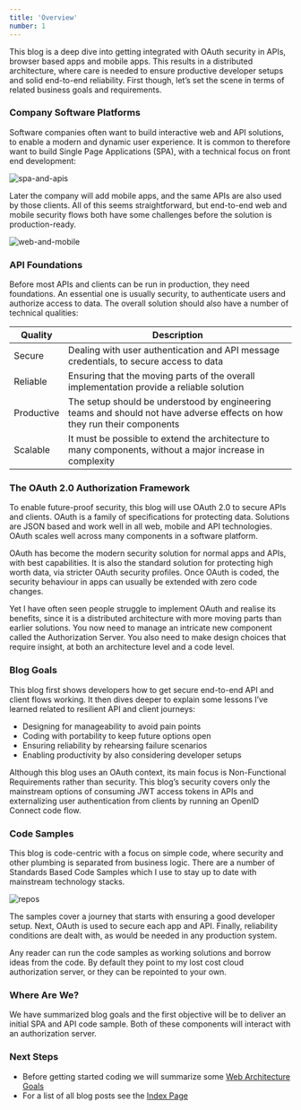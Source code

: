 ```yaml
---
title: 'Overview'
number: 1
---
```


This blog is a deep dive into getting integrated with OAuth security in APIs, browser based apps and mobile apps. This results in a distributed architecture, where care is needed to ensure productive developer setups and solid end-to-end reliability. First though, let’s set the scene in terms of related business goals and requirements.

### Company Software Platforms

Software companies often want to build interactive web and API solutions, to enable a modern and dynamic user experience. It is common to therefore want to build Single Page Applications (SPA), with a technical focus on front end development:

![spa-and-apis](/images/1/spa-and-apis.jpg)

Later the company will add mobile apps, and the same APIs are also used by those clients. All of this seems straightforward, but end-to-end web and mobile security flows both have some challenges before the solution is production-ready.

![web-and-mobile](/images/1/web-and-mobile.jpg)

### API Foundations

Before most APIs and clients can be run in production, they need foundations. An essential one is usually security, to authenticate users and authorize access to data. The overall solution should also have a number of technical qualities:

| Quality | Description |
| ------- | ----------- | 
| Secure | Dealing with user authentication and API message credentials, to secure access to data |
| Reliable | Ensuring that the moving parts of the overall implementation provide a reliable solution |
| Productive | The setup should be understood by engineering teams and should not have adverse effects on how they run their components |
| Scalable | It must be possible to extend the architecture to many components, without a major increase in complexity |

### The OAuth 2.0 Authorization Framework

To enable future-proof security, this blog will use OAuth 2.0 to secure APIs and clients. OAuth is a family of specifications for  protecting data. Solutions are JSON based and work well in all web, mobile and API technologies. OAuth scales well across many components in a software platform.

OAuth has become the modern security solution for normal apps and APIs, with best capabilities. It is also the standard solution for protecting high worth data, via stricter OAuth security profiles. Once OAuth is coded, the security behaviour in apps can usually be extended with zero code changes.

Yet I have often seen people struggle to implement OAuth and realise its benefits, since it is a distributed architecture  with more moving parts than earlier solutions. You now need to manage an intricate new component called the Authorization Server. You also need to make design choices that require insight, at both an architecture level and a code level.

### Blog Goals

This blog first shows developers how to get secure end-to-end API and client flows working. It then dives deeper to explain some lessons I’ve learned related to resilient API and client journeys:

- Designing for manageability to avoid pain points
- Coding with portability to keep future options open
- Ensuring reliability by rehearsing failure scenarios
- Enabling productivity by also considering developer setups

Although this blog uses an OAuth context, its main focus is Non-Functional Requirements rather than security.  This blog’s security covers only the mainstream options of consuming JWT access tokens in APIs and externalizing user authentication from clients by running an OpenID Connect code flow.

### Code Samples

This blog is code-centric with a focus on simple code, where security and other plumbing is separated from business logic. There are a number of Standards Based Code Samples which I use to stay up to date with mainstream technology stacks.

![repos](/images/1/repos.jpg)

The samples cover a journey that starts with ensuring a good developer setup. Next, OAuth is used to secure each app and API. Finally, reliability conditions are dealt with, as would be needed in any production system.

Any reader can run the code samples as working solutions and borrow ideas from the code. By default they point to my lost cost cloud authorization server, or they can be repointed to your own.

### Where Are We?

We have summarized blog goals and the first objective will be to deliver an initial SPA and API code sample. Both of these components will interact with an authorization server.

### Next Steps

- Before getting started coding we will summarize some [Web Architecture Goals](/posts/web-architecture-goals)
- For a list of all blog posts see the [Index Page](/posts/index)
